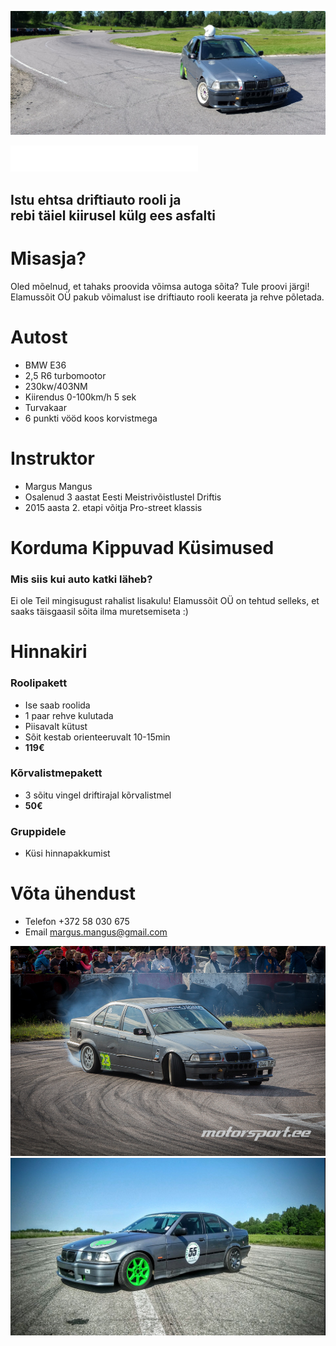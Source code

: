 <main class="text-white">

![profile image](images/img1.jpg)

![logo](images/elamussoit.png)

## Istu ehtsa driftiauto rooli ja<br/>rebi täiel kiirusel külg ees asfalti

</main>

# Misasja?

Oled mõelnud, et tahaks proovida võimsa autoga sõita? Tule proovi järgi! Elamussõit OÜ pakub võimalust ise driftiauto rooli keerata ja rehve põletada.

# Autost

- BMW E36
- 2,5 R6 turbomootor
- 230kw/403NM
- Kiirendus 0-100km/h 5 sek
- Turvakaar
- 6 punkti vööd koos korvistmega

# Instruktor

- Margus Mangus
- Osalenud 3 aastat Eesti Meistrivõistlustel Driftis
- 2015 aasta 2. etapi võitja Pro-street klassis

# Korduma Kippuvad Küsimused

### Mis siis kui auto katki läheb?

Ei ole Teil mingisugust rahalist lisakulu! Elamussõit OÜ on tehtud selleks, et saaks täisgaasil sõita ilma muretsemiseta :)

# Hinnakiri

### Roolipakett

- Ise saab roolida
- 1 paar rehve kulutada
- Piisavalt kütust
- Sõit kestab orienteeruvalt 10-15min
- **119€**

### Kõrvalistmepakett

- 3 sõitu vingel driftirajal kõrvalistmel
- **50€**

### Gruppidele

- Küsi hinnapakkumist

# Võta ühendust

- Telefon +372 58 030 675
- Email margus.mangus@gmail.com

![pilt2](images/img3.jpg)
![pilt1](images/img2.jpg)
